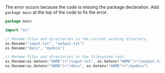 The error occurs because the code is missing the package declaration. Add `package main` at the top of the code to fix the error.

```go
package main

import "os"

// Rename files and directories in the current working directory.
os.Rename("input.txt", "output.txt")
os.Rename("docs", "mydocs")

// Rename files and directories in the filesystem root.
os.Rename(os.Getenv("HOME")+"/input.txt", os.Getenv("HOME")+"/output.txt")
os.Rename(os.Getenv("HOME")+"/docs", os.Getenv("HOME")+"/mydocs")
```
